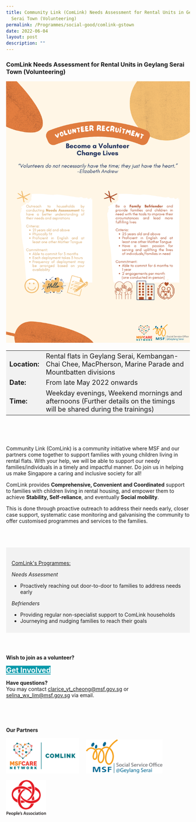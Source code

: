 ```yaml
---
title: Community Link (ComLink) Needs Assessment for Rental Units in Geylang
  Serai Town (Volunteering)
permalink: /Programmes/social-good/comlink-gstown
date: 2022-06-04
layout: post
description: ""
---
```

### ComLink Needs Assessment for Rental Units in Geylang Serai Town (Volunteering) ### 

<img src="/images/Programmes%20(May%202022)/Social%20Good/SSO_GS_Volunteer_Recruitment.png" style="width:675px; height:auto">

<table style="font-size:130%; background-color:#f2f2f2">
	<tbody>
		<tr>
			<td><b>Location:</b></td>
			<td>Rental flats in Geylang Serai, Kembangan- Chai Chee, MacPherson, Marine Parade and Mountbatten divisions</td>
		</tr>
		<tr>
			<td><b>Date:</b></td>
			<td>From late May 2022 onwards</td>
		</tr>
		<tr>
			<td><b>Time:</b></td>
			<td>Weekday evenings, Weekend mornings and afternoons (Further details on the timings will be shared during the trainings)</td>
		</tr>
	</tbody>
</table>

<div style="padding:50px 0 50px 0;">
	<p>Community Link (ComLink) is a community initiative where MSF and our partners come together to support families with young children living in rental flats. With your help, we will be able to support our needy families/individuals in a timely and impactful manner. Do join us in helping us make Singapore a caring and inclusive society for all!</p>
	<p>ComLink provides <b>Comprehensive, Convenient and Coordinated</b> support to families with children living in rental housing, and empower them to achieve <b>Stability, Self-reliance</b>, and eventually <b>Social mobility</b>.
	</p>
	<p>This is done through proactive outreach to address their needs early, closer case support, systematic case monitoring and galvanising the community to offer customised programmes and services to the families.</p>
</div>

<div style="padding:20px 20px 10px 15px; background-color:#f2f2f2">
	<p><u>ComLink's Programmes:</u></p>
	<p><i>Needs Assessment</i></p>
	<ul>
		<li>Proactively reaching out door-to-door to families to address needs early
		</li>
	</ul>
	<p><i>Befrienders</i></p>
	<ul>
		<li>Providing regular non-specialist support to ComLink households</li>
		<li>Journeying and nudging families to reach their goals</li>
	</ul>
</div>

<div style="padding:45px 0 0 0">
	<p><b>Wish to join as a volunteer?</b></p>
	<a href="https://go.gov.sg/comlink-gstown" style="font-size:20px; width:35%; height:60px; background-color:#0899AA; color:white" class="bp-button"><b>Get Involved</b></a>
</div>

<b>Have questions?</b><br>
You may contact clarice_yt_cheong@msf.gov.sg or selina_wx_lim@msf.gov.sg via email.

<div style="padding:50px 0 20px 0px;">
	<p><b>Our Partners</b></p>
	<div style="display:inline-block; padding:0 15px 15px 0;"><img src="/images/Programmes%20(May%202022)/Social%20Good/MSFCN_Stacked_Comlink.png" style="width:200px;height:auto;">
	</div>
	<div style="display:inline-block; padding:0 15px 15px 0;"><img src="/images/Programmes%20(May%202022)/Social%20Good/MSF_SSO_logo_(Geylang_Serai).png" style="width:210px;height:auto;">
	</div>
	<div style="display:inline-block; padding:0 15px 15px 0;">
	<img src="/images/PA%20Logo%202015%20(PNG).png" style="width:110px;height:auto;">
	</div>
</div>